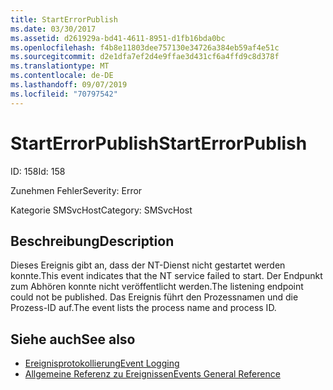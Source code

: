 ```yaml
---
title: StartErrorPublish
ms.date: 03/30/2017
ms.assetid: d261929a-bd41-4611-8951-d1fb16bda0bc
ms.openlocfilehash: f4b8e11803dee757130e34726a384eb59af4e51c
ms.sourcegitcommit: d2e1dfa7ef2d4e9ffae3d431cf6a4ffd9c8d378f
ms.translationtype: MT
ms.contentlocale: de-DE
ms.lasthandoff: 09/07/2019
ms.locfileid: "70797542"
---
```

# <a name="starterrorpublish"></a><span data-ttu-id="8da47-102">StartErrorPublish</span><span class="sxs-lookup"><span data-stu-id="8da47-102">StartErrorPublish</span></span>
<span data-ttu-id="8da47-103">ID: 158</span><span class="sxs-lookup"><span data-stu-id="8da47-103">Id: 158</span></span>  
  
 <span data-ttu-id="8da47-104">Zunehmen Fehler</span><span class="sxs-lookup"><span data-stu-id="8da47-104">Severity: Error</span></span>  
  
 <span data-ttu-id="8da47-105">Kategorie SMSvcHost</span><span class="sxs-lookup"><span data-stu-id="8da47-105">Category: SMSvcHost</span></span>  
  
## <a name="description"></a><span data-ttu-id="8da47-106">Beschreibung</span><span class="sxs-lookup"><span data-stu-id="8da47-106">Description</span></span>  
 <span data-ttu-id="8da47-107">Dieses Ereignis gibt an, dass der NT-Dienst nicht gestartet werden konnte.</span><span class="sxs-lookup"><span data-stu-id="8da47-107">This event indicates that the NT service failed to start.</span></span> <span data-ttu-id="8da47-108">Der Endpunkt zum Abhören konnte nicht veröffentlicht werden.</span><span class="sxs-lookup"><span data-stu-id="8da47-108">The listening endpoint could not be published.</span></span> <span data-ttu-id="8da47-109">Das Ereignis führt den Prozessnamen und die Prozess-ID auf.</span><span class="sxs-lookup"><span data-stu-id="8da47-109">The event lists the process name and process ID.</span></span>  
  
## <a name="see-also"></a><span data-ttu-id="8da47-110">Siehe auch</span><span class="sxs-lookup"><span data-stu-id="8da47-110">See also</span></span>

- [<span data-ttu-id="8da47-111">Ereignisprotokollierung</span><span class="sxs-lookup"><span data-stu-id="8da47-111">Event Logging</span></span>](index.md)
- [<span data-ttu-id="8da47-112">Allgemeine Referenz zu Ereignissen</span><span class="sxs-lookup"><span data-stu-id="8da47-112">Events General Reference</span></span>](events-general-reference.md)
